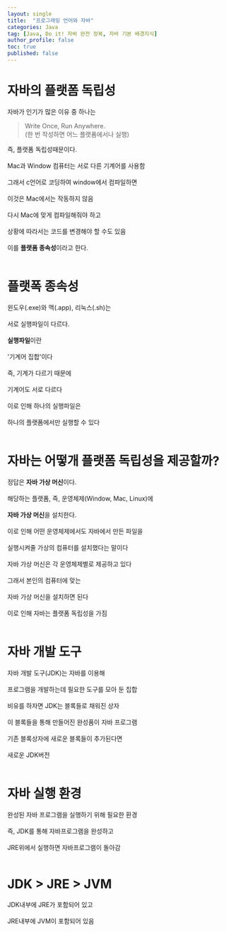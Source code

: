 ```yaml
---
layout: single
title:  "프로그래밍 언어와 자바"
categories: Java
tag: [Java, Do it! 자바 완전 정복, 자바 기본 배경지식]
author_profile: false
toc: true
published: false
---
```


# 자바의 플랫폼 독립성
자바가 인기가 많은 이유 중 하나는<br>

> Write Once, Run Anywhere.<br>
(한 번 작성하면 어느 플랫폼에서나 실행)

즉, 플랫폼 독립성때문이다.<br><br>
Mac과 Window 컴퓨터는 서로 다른 기계어를 사용함<br><br>
그래서 c언어로 코딩하여 window에서 컴파일하면<br><br>
이것은 Mac에서는 작동하지 않음<br><br>
다시 Mac에 맞게 컴파일해줘야 하고<br><br>
상황에 따라서는 코드를 변경해야 할 수도 있음<br><br>
이를 **플랫폼 종속성**이라고 한다.<br><br>

# 플랫폭 종속성
윈도우(.exe)와 맥(.app), 리눅스(.sh)는<br><br>
서로 실행파일이 다르다.<br><br>
**실행파일**이란<br><br>
'기계어 집합'이다<br><br>
즉, 기계가 다르기 때문에<br><br>
기계어도 서로 다르다<br><br>
이로 인해 하나의 실행파일은<br><br>
하나의 플랫폼에서만 실행할 수 있다<br><br>

# 자바는 어떻개 플랫폼 독립성을 제공할까?
정답은 **자바 가상 머신**이다.<br><br>
해당하는 플랫폼, 즉, 운영체제(Window, Mac, Linux)에<br><br>
**자바 가상 머신**을 설치한다.<br><br>
이로 인해 어떤 운영체제에서도 자바에서 만든 파일을<br><br>
실행시켜줄 가상의 컴퓨터를 설치했다는 말이다<br><br>
자바 가상 머신은 각 운영체제별로 제공하고 있다<br><br>
그래서 본인의 컴퓨터에 맞는<br><br>
자바 가상 머신을 설치하면 된다<br><br>
이로 인해 자바는 플랫폼 독립성을 가짐<br><br>

# 자바 개발 도구
자바 개발 도구(JDK)는 자바를 이용해<br><br>
프로그램을 개발하는데 필요한 도구를 모아 둔 집합<br><br>
비유를 하자면 JDK는 블록들로 채워진 상자<br><br>
이 블록들을 통해 만들어진 완성품이 자바 프로그램<br><br>
기존 블록상자에 새로운 블록들이 추가된다면<br><br>
새로운 JDK버전<br><br>

# 자바 실행 환경
완성된 자바 프로그램을 실행하기 위해 필요한 환경<br><br>
즉, JDK를 통해 자바프로그램을 완성하고<br><br>
JRE위에서 실행하면 자바프로그램이 돌아감<br><br>

# JDK > JRE > JVM
JDK내부에 JRE가 포함되어 있고<br><br>
JRE내부에 JVM이 포함되어 있음<br><br>